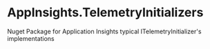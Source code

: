 # AppInsights.TelemetryInitializers

Nuget Package for Application Insights typical ITelemetryInitializer's implementations
